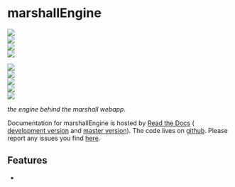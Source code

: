 # marshallEngine

<!-- INFO BADGES -->  

[![](https://img.shields.io/pypi/pyversions/marshallEngine)](https://pypi.org/project/marshallEngine/)  
[![](https://img.shields.io/pypi/v/marshallEngine)](https://pypi.org/project/marshallEngine/)  
[![](https://img.shields.io/github/license/thespacedoctor/marshallEngine)](https://github.com/thespacedoctor/marshallEngine)  
[![](https://img.shields.io/pypi/dm/marshallEngine)](https://pypi.org/project/marshallEngine/)  

<!-- STATUS BADGES -->  

[![](http://157.245.42.153:8080/buildStatus/icon?job=marshallEngine%2Fmaster&subject=build%20master)](http://157.245.42.153:8080/blue/organizations/jenkins/marshallEngine/activity?branch=master)  
[![](http://157.245.42.153:8080/buildStatus/icon?job=marshallEngine%2Fdevelop&subject=build%20dev)](http://157.245.42.153:8080/blue/organizations/jenkins/marshallEngine/activity?branch=develop)  
[![](https://cdn.jsdelivr.net/gh/thespacedoctor/marshallEngine@master/coverage.svg)](https://raw.githack.com/thespacedoctor/marshallEngine/master/htmlcov/index.html)  
[![](https://readthedocs.org/projects/marshallEngine/badge/?version=master)](https://marshallEngine.readthedocs.io/en/master/)  
[![](https://img.shields.io/github/issues/thespacedoctor/marshallEngine/type:%20bug?label=bug%20issues)](https://github.com/thespacedoctor/marshallEngine/issues?q=is%3Aissue+is%3Aopen+label%3A%22type%3A+bug%22+)  

*the engine behind the marshall webapp*.

Documentation for marshallEngine is hosted by [Read the Docs](https://marshallEngine.readthedocs.io/en/master/) (
[development version](https://marshallEngine.readthedocs.io/en/develop/) and [master version](https://marshallEngine.readthedocs.io/en/master/)). The code lives on [github](https://github.com/thespacedoctor/marshallEngine). Please report any issues you find [here](https://github.com/thespacedoctor/marshallEngine/issues).

## Features

* 



